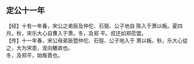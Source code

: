 ## 定公十一年

【经】十有一年春，宋公之弟辰及仲佗、石彄、公子地自
陈入于萧以叛。夏四月。秋，宋乐大心自曹入于萧。冬，及郑
平。叔还如郑莅盟。  
【传】十一年春，宋公母弟辰暨仲佗、石彄、公子地入于
萧以叛。秋，乐大心従之，大为宋患，宠向魋故也。  
冬，及郑平，始叛晋也。  

